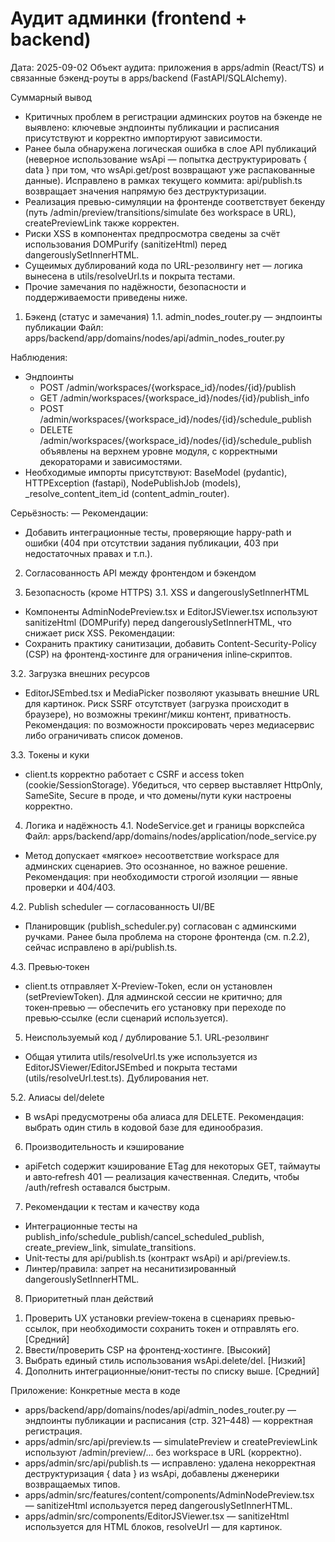 # Аудит админки (frontend + backend)

Дата: 2025-09-02
Объект аудита: приложения в apps/admin (React/TS) и связанные бэкенд-роуты в apps/backend (FastAPI/SQLAlchemy).

Суммарный вывод
- Критичных проблем в регистрации админских роутов на бэкенде не выявлено: ключевые эндпоинты публикации и расписания присутствуют и корректно импортируют зависимости.
- Ранее была обнаружена логическая ошибка в слое API публикаций (неверное использование wsApi — попытка деструктурировать { data } при том, что wsApi.get/post возвращают уже распакованные данные). Исправлено в рамках текущего коммита: api/publish.ts возвращает значения напрямую без деструктуризации.
- Реализация превью-симуляции на фронтенде соответствует бекенду (путь /admin/preview/transitions/simulate без workspace в URL), createPreviewLink также корректен.
- Риски XSS в компонентах предпросмотра сведены за счёт использования DOMPurify (sanitizeHtml) перед dangerouslySetInnerHTML.
- Сущеимых дублирований кода по URL-резолвингу нет — логика вынесена в utils/resolveUrl.ts и покрыта тестами.
- Прочие замечания по надёжности, безопасности и поддерживаемости приведены ниже.

1. Бэкенд (статус и замечания)
1.1. admin_nodes_router.py — эндпоинты публикации
Файл: apps/backend/app/domains/nodes/api/admin_nodes_router.py

Наблюдения:
- Эндпоинты
  - POST /admin/workspaces/{workspace_id}/nodes/{id}/publish
  - GET  /admin/workspaces/{workspace_id}/nodes/{id}/publish_info
  - POST /admin/workspaces/{workspace_id}/nodes/{id}/schedule_publish
  - DELETE /admin/workspaces/{workspace_id}/nodes/{id}/schedule_publish
  объявлены на верхнем уровне модуля, с корректными декораторами и зависимостями.
- Необходимые импорты присутствуют: BaseModel (pydantic), HTTPException (fastapi), NodePublishJob (models), _resolve_content_item_id (content_admin_router).

Серьёзность: —
Рекомендации:
- Добавить интеграционные тесты, проверяющие happy-path и ошибки (404 при отсутствии задания публикации, 403 при недостаточных правах и т.п.).

2. Согласованность API между фронтендом и бэкендом

3. Безопасность (кроме HTTPS)
3.1. XSS и dangerouslySetInnerHTML
- Компоненты AdminNodePreview.tsx и EditorJSViewer.tsx используют sanitizeHtml (DOMPurify) перед dangerouslySetInnerHTML, что снижает риск XSS.
Рекомендации:
- Сохранить практику санитизации, добавить Content-Security-Policy (CSP) на фронтенд-хостинге для ограничения inline‑скриптов.

3.2. Загрузка внешних ресурсов
- EditorJSEmbed.tsx и MediaPicker позволяют указывать внешние URL для картинок. Риск SSRF отсутствует (загрузка происходит в браузере), но возможны трекинг/микш контент, приватность.
Рекомендация: по возможности проксировать через медиасервис либо ограничивать список доменов.

3.3. Токены и куки
- client.ts корректно работает с CSRF и access token (cookie/SessionStorage). Убедиться, что сервер выставляет HttpOnly, SameSite, Secure в проде, и что домены/пути куки настроены корректно.

4. Логика и надёжность
4.1. NodeService.get и границы воркспейса
Файл: apps/backend/app/domains/nodes/application/node_service.py
- Метод допускает «мягкое» несоответствие workspace для админских сценариев. Это осознанное, но важное решение.
Рекомендация: при необходимости строгой изоляции — явные проверки и 404/403.

4.2. Publish scheduler — согласованность UI/BE
- Планировщик (publish_scheduler.py) согласован с админскими ручками. Ранее была проблема на стороне фронтенда (см. п.2.2), сейчас исправлено в api/publish.ts.

4.3. Превью‑токен
- client.ts отправляет X-Preview-Token, если он установлен (setPreviewToken). Для админской сессии не критично; для токен‑превью — обеспечить его установку при переходе по превью‑ссылке (если сценарий используется).

5. Неиспользуемый код / дублирование
5.1. URL‑резолвинг
- Общая утилита utils/resolveUrl.ts уже используется из EditorJSViewer/EditorJSEmbed и покрыта тестами (utils/resolveUrl.test.ts). Дублирования нет.

5.2. Алиасы del/delete
- В wsApi предусмотрены оба алиаса для DELETE. Рекомендация: выбрать один стиль в кодовой базе для единообразия.

6. Производительность и кэширование
- apiFetch содержит кэширование ETag для некоторых GET, таймауты и авто‑refresh 401 — реализация качественная. Следить, чтобы /auth/refresh оставался быстрым.

7. Рекомендации к тестам и качеству кода
- Интеграционные тесты на publish_info/schedule_publish/cancel_scheduled_publish, create_preview_link, simulate_transitions.
- Unit‑тесты для api/publish.ts (контракт wsApi) и api/preview.ts.
- Линтер/правила: запрет на несанитизированный dangerouslySetInnerHTML.

8. Приоритетный план действий
1) Проверить UX установки preview‑токена в сценариях превью-ссылок, при необходимости сохранить токен и отправлять его. [Средний]
2) Ввести/проверить CSP на фронтенд‑хостинге. [Высокий]
3) Выбрать единый стиль использования wsApi.delete/del. [Низкий]
4) Дополнить интеграционные/юнит‑тесты по списку выше. [Средний]

Приложение: Конкретные места в коде
- apps/backend/app/domains/nodes/api/admin_nodes_router.py — эндпоинты публикации и расписания (стр. 321–448) — корректная регистрация.
- apps/admin/src/api/preview.ts — simulatePreview и createPreviewLink используют /admin/preview/... без workspace в URL (корректно).
- apps/admin/src/api/publish.ts — исправлено: удалена некорректная деструктуризация { data } из wsApi, добавлены дженерики возвращаемых типов.
- apps/admin/src/features/content/components/AdminNodePreview.tsx — sanitizeHtml используется перед dangerouslySetInnerHTML.
- apps/admin/src/components/EditorJSViewer.tsx — sanitizeHtml используется для HTML блоков, resolveUrl — для картинок.

